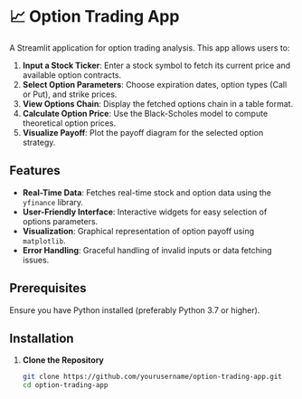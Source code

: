 # 📈 Option Trading App

A Streamlit application for option trading analysis. This app allows users to:

1. **Input a Stock Ticker**: Enter a stock symbol to fetch its current price and available option contracts.
2. **Select Option Parameters**: Choose expiration dates, option types (Call or Put), and strike prices.
3. **View Options Chain**: Display the fetched options chain in a table format.
4. **Calculate Option Price**: Use the Black-Scholes model to compute theoretical option prices.
5. **Visualize Payoff**: Plot the payoff diagram for the selected option strategy.

## Features

- **Real-Time Data**: Fetches real-time stock and option data using the `yfinance` library.
- **User-Friendly Interface**: Interactive widgets for easy selection of options parameters.
- **Visualization**: Graphical representation of option payoff using `matplotlib`.
- **Error Handling**: Graceful handling of invalid inputs or data fetching issues.

## Prerequisites

Ensure you have Python installed (preferably Python 3.7 or higher).

## Installation

1. **Clone the Repository**

   ```bash
   git clone https://github.com/yourusername/option-trading-app.git
   cd option-trading-app
